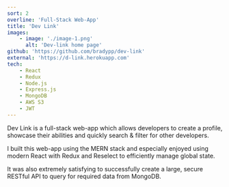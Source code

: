 ```yaml
---
sort: 2
overline: 'Full-Stack Web-App'
title: 'Dev Link'
images:
    - image: './image-1.png'
      alt: 'Dev-link home page'
github: 'https://github.com/bradypp/dev-link'
external: 'https://d-link.herokuapp.com'
tech:
    - React
    - Redux
    - Node.js
    - Express.js
    - MongoDB
    - AWS S3
    - JWT
---
```


Dev Link is a full-stack web-app which allows developers to create a profile, showcase their abilities and quickly search & filter for other developers.

I built this web-app using the MERN stack and especially enjoyed using modern React with Redux and Reselect to efficiently manage global state.

It was also extremely satisfying to successfully create a large, secure RESTful API to query for required data from MongoDB.
